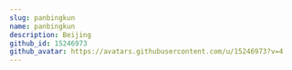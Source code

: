 ```yaml
---
slug: panbingkun
name: panbingkun
description: Beijing
github_id: 15246973
github_avatar: https://avatars.githubusercontent.com/u/15246973?v=4
---
```


